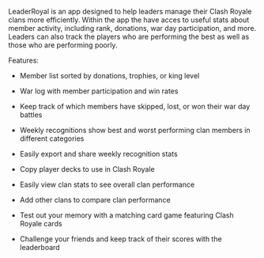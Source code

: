 

LeaderRoyal is an app designed to help leaders manage their Clash Royale clans more efficiently.
Within the app the have acces to useful stats about member activity, including rank, donations, war day participation, and more. Leaders can also track the players who are performing the best as well as those who are performing poorly.

Features:
 * Member list sorted by donations, trophies, or king level 

 * War log with member participation and win rates

* Keep track of which members have skipped, lost, or won their war day battles

* Weekly recognitions show best and worst performing clan members in different categories

* Easily export and share weekly recognition stats

* Copy player decks to use in Clash Royale

* Easily view clan stats to see overall clan performance

* Add other clans to compare clan performance

* Test out your memory with a matching card game featuring Clash Royale cards

* Challenge your friends and keep track of their scores with the leaderboard
